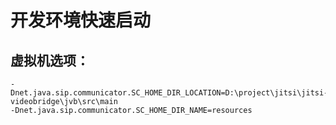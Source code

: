 # 开发环境快速启动

## 虚拟机选项：
```text
-Dnet.java.sip.communicator.SC_HOME_DIR_LOCATION=D:\project\jitsi\jitsi-videobridge\jvb\src\main
-Dnet.java.sip.communicator.SC_HOME_DIR_NAME=resources
```
